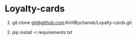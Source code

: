 # Loyalty-cards

1. git clone git@github.com:KirillBychanok/Loyalty-cards.git

2. pip install -r requirements.txt
